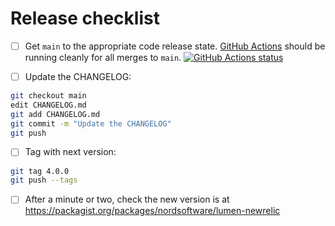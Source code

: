 # Release checklist

* [ ] Get `main` to the appropriate code release state.
      [GitHub Actions](https://github.com/digiaonline/lumen-newrelic/actions)
      should be running cleanly for all merges to `main`.
      [![GitHub Actions status](https://github.com/digiaonline/lumen-cors/workflows/Test/badge.svg)](https://github.com/digiaonline/lumen-newrelic/actions)

* [ ] Update the CHANGELOG:

```bash
git checkout main
edit CHANGELOG.md
git add CHANGELOG.md
git commit -m "Update the CHANGELOG"
git push
```

* [ ] Tag with next version:

```bash
git tag 4.0.0
git push --tags
```

* [ ] After a minute or two, check the new version is at
      https://packagist.org/packages/nordsoftware/lumen-newrelic
